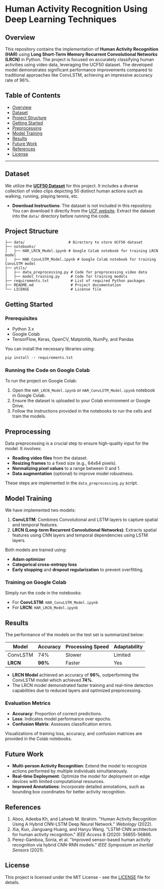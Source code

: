 # Human Activity Recognition Using Deep Learning Techniques

## Overview
This repository contains the implementation of **Human Activity Recognition (HAR)** using **Long Short-Term Memory Recurrent Convolutional Networks (LRCN)** in Python. The project is focused on accurately classifying human activities using video data, leveraging the UCF50 dataset. The developed model demonstrates significant performance improvements compared to traditional approaches like ConvLSTM, achieving an impressive accuracy rate of 96%.

## Table of Contents
- [Overview](#overview)
- [Dataset](#dataset)
- [Project Structure](#project-structure)
- [Getting Started](#getting-started)
- [Preprocessing](#preprocessing)
- [Model Training](#model-training)
- [Results](#results)
- [Future Work](#future-work)
- [References](#references)
- [License](#license)

---

## Dataset
We utilize the [**UCF50 Dataset**](https://www.crcv.ucf.edu/data/UCF50.php) for this project. It includes a diverse collection of video clips depicting 50 distinct human actions such as walking, running, playing tennis, etc.

- **Download Instructions**: The dataset is not included in this repository. You can download it directly from the [UCF website](https://www.crcv.ucf.edu/data/UCF50.php). Extract the dataset into the `data/` directory before running the code.

## Project Structure
```
├── data/                    # Directory to store UCF50 dataset
├── notebooks/
│   ├── HAR_LRCN_Model.ipynb # Google Colab notebook for training LRCN model
│   ├── HAR_ConvLSTM_Model.ipynb # Google Colab notebook for training ConvLSTM model
├── utils/
│   ├── data_preprocessing.py # Code for preprocessing video data
│   ├── model_training.py     # Code for training models
├── requirements.txt          # List of required Python packages
├── README.md                 # Project documentation
└── LICENSE                   # License file
```

## Getting Started

### Prerequisites
- Python 3.x
- Google Colab
- TensorFlow, Keras, OpenCV, Matplotlib, NumPy, and Pandas

You can install the necessary libraries using:
```bash
pip install -r requirements.txt
```

### Running the Code on Google Colab
To run the project on Google Colab:
1. Open the `HAR_LRCN_Model.ipynb` or `HAR_ConvLSTM_Model.ipynb` notebook in Google Colab.
2. Ensure the dataset is uploaded to your Colab environment or Google Drive.
3. Follow the instructions provided in the notebooks to run the cells and train the models.

## Preprocessing
Data preprocessing is a crucial step to ensure high-quality input for the model. It involves:
- **Reading video files** from the dataset.
- **Resizing frames** to a fixed size (e.g., 64x64 pixels).
- **Normalizing pixel values** to a range between 0 and 1.
- **Data augmentation** (optional) to improve model robustness.

These steps are implemented in the `data_preprocessing.py` script.

## Model Training
We have implemented two models:
1. **ConvLSTM**: Combines Convolutional and LSTM layers to capture spatial and temporal features.
2. **LRCN (Long-term Recurrent Convolutional Networks)**: Extracts spatial features using CNN layers and temporal dependencies using LSTM layers.

Both models are trained using:
- **Adam optimizer**
- **Categorical cross-entropy loss**
- **Early stopping** and **dropout regularization** to prevent overfitting.

### Training on Google Colab
Simply run the code in the notebooks:
- For **ConvLSTM**: `HAR_ConvLSTM_Model.ipynb`
- For **LRCN**: `HAR_LRCN_Model.ipynb`

## Results
The performance of the models on the test set is summarized below:

| Model       | Accuracy | Processing Speed | Adaptability |
|-------------|----------|------------------|--------------|
| ConvLSTM    | 74%     | Slower           | Limited      |
| **LRCN**    | **96%** | Faster           | Yes          |

- **LRCN Model** achieved an accuracy of **96%**, outperforming the ConvLSTM model which achieved **74%**.
- The LRCN model demonstrated faster training and real-time detection capabilities due to reduced layers and optimized preprocessing.

### Evaluation Metrics
- **Accuracy**: Proportion of correct predictions.
- **Loss**: Indicates model performance over epochs.
- **Confusion Matrix**: Assesses classification errors.

Visualizations of training loss, accuracy, and confusion matrices are provided in the Colab notebooks.

## Future Work
- **Multi-person Activity Recognition**: Extend the model to recognize actions performed by multiple individuals simultaneously.
- **Real-time Deployment**: Optimize the model for deployment on edge devices with limited computational resources.
- **Improved Annotations**: Incorporate detailed annotations, such as bounding box coordinates for better activity recognition.

## References
1. Aboo, Adeeba Kh, and Laheeb M. Ibrahim. "Human Activity Recognition Using A Hybrid CNN-LSTM Deep Neural Network." *Webology* (2022).
2. Xia, Kun, Jianguang Huang, and Hanyu Wang. "LSTM-CNN architecture for human activity recognition." *IEEE Access* 8 (2020): 56855-56866.
3. Perez-Gamboa, Sonia, et al. "Improved sensor-based human activity recognition via hybrid CNN-RNN models." *IEEE Symposium on Inertial Sensors* (2021).

## License
This project is licensed under the MIT License - see the [LICENSE](LICENSE) file for details.

